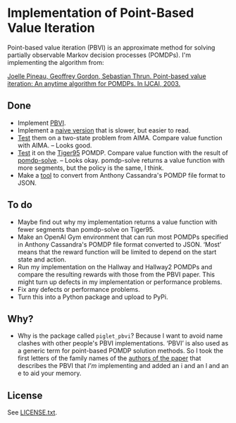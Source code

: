 Implementation of Point-Based Value Iteration
=============================================

Point-based value iteration (PBVI) is an approximate method for solving
partially observable Markov decision processes (POMDPs). I'm implementing the
algorithm from:

<a href="#pbvi-article"></a>
[Joelle Pineau, Geoffrey Gordon, Sebastian Thrun. Point-based value iteration:
An anytime algorithm for POMDPs. In IJCAI,
2003.](http://ri.cmu.edu/pub_files/pub4/pineau_joelle_2003_3/pineau_joelle_2003_3.pdf)


Done
----

- Implement [PBVI](pbvi.py).
- Implement a [naive version](naive_pbvi.py) that is slower, but easier to read.
- [Test](pomdp_play.py) them on a two-state problem from AIMA. Compare value
  function with AIMA. – Looks good.
- [Test](pomdp_test.py) it on the [Tiger95](http://www.pomdp.org/examples/)
  POMDP. Compare value function with the result of
  [pomdp-solve](http://www.pomdp.org/code/index.html). – Looks okay. pomdp-solve
  returns a value function with more segments, but the policy is the same, I
  think.
- Make a [tool](https://github.com/rmoehn/pomdp2json) to convert from Anthony
  Cassandra's POMDP file format to JSON.


To do
-----

- Maybe find out why my implementation returns a value function with fewer
  segments than pomdp-solve on Tiger95.
- Make an OpenAI Gym environment that can run most POMDPs specified in Anthony
  Cassandra's POMDP file format converted to JSON. ‘Most’ means that the reward
  function will be limited to depend on the start state and action.
- Run my implementation on the Hallway and Hallway2 POMDPs and compare the
  resulting rewards with those from the PBVI paper. This might turn up defects
  in my implementation or performance problems.
- Fix any defects or performance problems.
- Turn this into a Python package and upload to PyPi.


Why?
----

- Why is the package called `piglet_pbvi`? Because I want to avoid name clashes
  with other people's PBVI implementations. ‘PBVI’ is also used as a generic
  term for point-based POMDP solution methods. So I took the first letters of
  the family names of the [authors of the paper](#pbvi-article) that describes
  the PBVI that *I'm* implementing and added an i and an l and an e to aid your
  memory.


License
-------

See [LICENSE.txt](LICENSE.txt).
